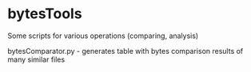 # bytesTools
Some scripts for various operations (comparing, analysis)

bytesComparator.py - generates table with bytes comparison results of many similar files
